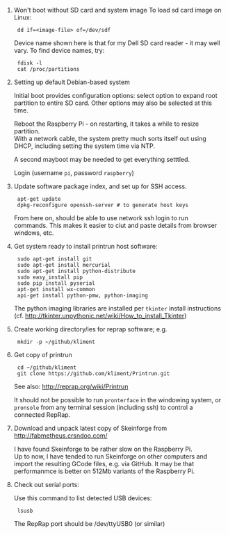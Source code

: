 1. Won't boot without SD card and system image
   To load sd card image on Linux:

        dd if=<image-file> of=/dev/sdf

   Device name shown here is that for my Dell SD card reader - it may well vary.
   To find device names, try:

        fdisk -l
        cat /proc/partitions

2. Setting up default Debian-based system

   Initial boot provides configuration options: 
   select option to expand root partition to entire SD card.
   Other options may also be selected at this time.

   Reboot the Raspberry Pi - on restarting, it takes a while to resize partition.  
   With a network cable, the system pretty much sorts itself out using DHCP, 
   including setting the system time via NTP.

   A second mayboot may be needed to get everything setttled.

   Login (username `pi`, password `raspberry`)

3. Update software package index, and set up for SSH access.

        apt-get update
        dpkg-reconfigure openssh-server # to generate host keys

   From here on, should be able to use network ssh login to run commands.
   This makes it easier to ciut and paste details from browser windows, etc.

4. Get system ready to install printrun host software:

        sudo apt-get install git
        sudo apt-get install mercurial
        sudo apt-get install python-distribute
        sudo easy_install pip
        sudo pip install pyserial
        apt-get install wx-common
        api-get install python-pmw, python-imaging

   The python imaging libraries are installed per `tkinter` install instructions 
   (cf. http://tkinter.unpythonic.net/wiki/How_to_install_Tkinter)

5. Create working directory/ies for reprap software; e.g.

        mkdir -p ~/github/kliment

6. Get copy of printrun 

        cd ~/github/kliment
        git clone https://github.com/kliment/Printrun.git

   See also: http://reprap.org/wiki/Printrun

   It should not be possible to run `pronterface` in the windowing system,
   or `pronsole` from any terminal session (including ssh) to control a connected RepRap.

7. Download and unpack latest copy of Skeinforge from  http://fabmetheus.crsndoo.com/

   I have found Skeinforge to be rather slow on the Raspberry Pi.  
   Up to now, I have tended to run Skeinforge on other computers and import the resulting GCode files,
   e.g. via GitHub.  It may be that performanmce is better on 512Mb variants of the Raspberry Pi.

8. Check out serial ports:

   Use this command to list detected USB devices:

        lsusb

   The RepRap port should be /dev/ttyUSB0 (or similar)

